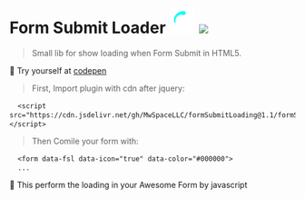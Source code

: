 # Form Submit Loader <img src="loading.svg" width="45"> <img src="https://upload.wikimedia.org/wikipedia/commons/thumb/9/99/Unofficial_JavaScript_logo_2.svg/768px-Unofficial_JavaScript_logo_2.svg.png" width="40">

> Small lib for show loading when Form Submit in HTML5.

🚀 Try yourself at <a href="https://codepen.io/mwspacellc/pen/yLYbvwv" target="_blank">codepen</a>

> First, Import plugin with cdn after jquery: 
```
  <script src="https://cdn.jsdelivr.net/gh/MwSpaceLLC/formSubmitLoading@1.1/formSubmitLoading.min.js"></script>
```
> Then Comile your form with:
```
  <form data-fsl data-icon="true" data-color="#000000">
  ...
```
👻 This perform the loading in your Awesome Form by javascript
